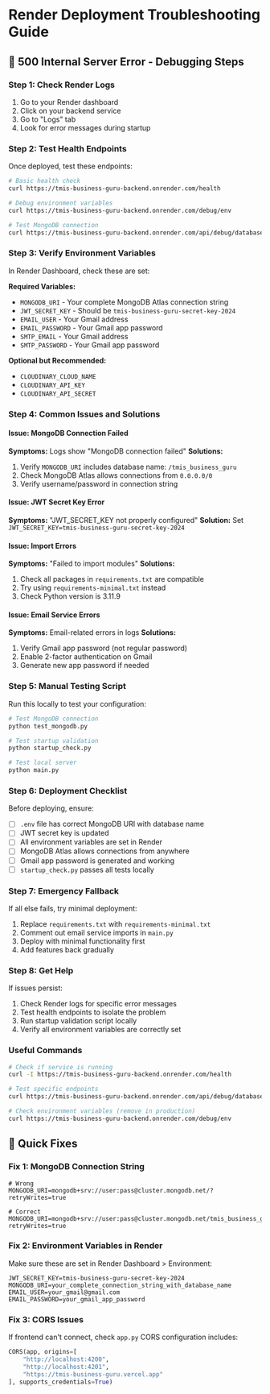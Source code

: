 # Render Deployment Troubleshooting Guide

## 🚨 500 Internal Server Error - Debugging Steps

### Step 1: Check Render Logs
1. Go to your Render dashboard
2. Click on your backend service
3. Go to "Logs" tab
4. Look for error messages during startup

### Step 2: Test Health Endpoints
Once deployed, test these endpoints:

```bash
# Basic health check
curl https://tmis-business-guru-backend.onrender.com/health

# Debug environment variables
curl https://tmis-business-guru-backend.onrender.com/debug/env

# Test MongoDB connection
curl https://tmis-business-guru-backend.onrender.com/api/debug/database
```

### Step 3: Verify Environment Variables
In Render Dashboard, check these are set:

**Required Variables:**
- `MONGODB_URI` - Your complete MongoDB Atlas connection string
- `JWT_SECRET_KEY` - Should be `tmis-business-guru-secret-key-2024`
- `EMAIL_USER` - Your Gmail address
- `EMAIL_PASSWORD` - Your Gmail app password
- `SMTP_EMAIL` - Your Gmail address
- `SMTP_PASSWORD` - Your Gmail app password

**Optional but Recommended:**
- `CLOUDINARY_CLOUD_NAME`
- `CLOUDINARY_API_KEY`
- `CLOUDINARY_API_SECRET`

### Step 4: Common Issues and Solutions

#### Issue: MongoDB Connection Failed
**Symptoms:** Logs show "MongoDB connection failed"
**Solutions:**
1. Verify `MONGODB_URI` includes database name: `/tmis_business_guru`
2. Check MongoDB Atlas allows connections from `0.0.0.0/0`
3. Verify username/password in connection string

#### Issue: JWT Secret Key Error
**Symptoms:** "JWT_SECRET_KEY not properly configured"
**Solution:** Set `JWT_SECRET_KEY=tmis-business-guru-secret-key-2024`

#### Issue: Import Errors
**Symptoms:** "Failed to import modules"
**Solutions:**
1. Check all packages in `requirements.txt` are compatible
2. Try using `requirements-minimal.txt` instead
3. Check Python version is 3.11.9

#### Issue: Email Service Errors
**Symptoms:** Email-related errors in logs
**Solutions:**
1. Verify Gmail app password (not regular password)
2. Enable 2-factor authentication on Gmail
3. Generate new app password if needed

### Step 5: Manual Testing Script

Run this locally to test your configuration:

```bash
# Test MongoDB connection
python test_mongodb.py

# Test startup validation
python startup_check.py

# Test local server
python main.py
```

### Step 6: Deployment Checklist

Before deploying, ensure:
- [ ] `.env` file has correct MongoDB URI with database name
- [ ] JWT secret key is updated
- [ ] All environment variables are set in Render
- [ ] MongoDB Atlas allows connections from anywhere
- [ ] Gmail app password is generated and working
- [ ] `startup_check.py` passes all tests locally

### Step 7: Emergency Fallback

If all else fails, try minimal deployment:

1. Replace `requirements.txt` with `requirements-minimal.txt`
2. Comment out email service imports in `main.py`
3. Deploy with minimal functionality first
4. Add features back gradually

### Step 8: Get Help

If issues persist:
1. Check Render logs for specific error messages
2. Test health endpoints to isolate the problem
3. Run startup validation script locally
4. Verify all environment variables are correctly set

### Useful Commands

```bash
# Check if service is running
curl -I https://tmis-business-guru-backend.onrender.com/health

# Test specific endpoints
curl https://tmis-business-guru-backend.onrender.com/api/debug/database

# Check environment variables (remove in production)
curl https://tmis-business-guru-backend.onrender.com/debug/env
```

## 🔧 Quick Fixes

### Fix 1: MongoDB Connection String
```
# Wrong
MONGODB_URI=mongodb+srv://user:pass@cluster.mongodb.net/?retryWrites=true

# Correct
MONGODB_URI=mongodb+srv://user:pass@cluster.mongodb.net/tmis_business_guru?retryWrites=true
```

### Fix 2: Environment Variables in Render
Make sure these are set in Render Dashboard > Environment:
```
JWT_SECRET_KEY=tmis-business-guru-secret-key-2024
MONGODB_URI=your_complete_connection_string_with_database_name
EMAIL_USER=your_gmail@gmail.com
EMAIL_PASSWORD=your_gmail_app_password
```

### Fix 3: CORS Issues
If frontend can't connect, check `app.py` CORS configuration includes:
```python
CORS(app, origins=[
    "http://localhost:4200", 
    "http://localhost:4201", 
    "https://tmis-business-guru.vercel.app"
], supports_credentials=True)
```

